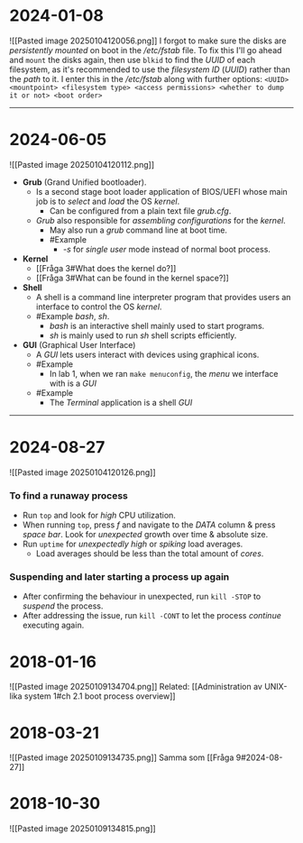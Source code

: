 # 2024-01-08
![[Pasted image 20250104120056.png]]
I forgot to make sure the disks are *persistently* *mounted* on boot in the */etc/fstab* file. To fix this I'll go ahead and ``mount`` the disks again, then use ``blkid`` to find the *UUID* of each filesystem, as it's recommended to use the *filesystem ID* (*UUID*) rather than the *path* to it. I enter this in the */etc/fstab* along with further options: ``<UUID> <mountpoint> <filesystem type> <access permissions> <whether to dump it or not> <boot order>`` 

---
# 2024-06-05
![[Pasted image 20250104120112.png]]
* **Grub** (Grand Unified bootloader).
	* Is a second stage boot loader application of BIOS/UEFI whose main job is to *select* and *load* the OS *kernel*.
		* Can be configured from a plain text file *grub.cfg*.
	* *Grub* also responsible for *assembling* *configurations* for the *kernel*.
		* May also run a *grub* command line at boot time.
		* #Example 
			* *-s* for *single user* mode instead of normal boot process.
* **Kernel** 
	* [[Fråga 3#What does the kernel do?]]
	* [[Fråga 3#What can be found in the kernel space?]]
* **Shell**
	* A shell is a command line interpreter program that provides users an interface to control the OS *kernel*.
	* #Example *bash*, *sh*. 
		* *bash* is an interactive shell mainly used to start programs.
		* *sh* is mainly used to run *sh* shell scripts efficiently.
* **GUI** (Graphical User Interface)
	* A *GUI* lets users interact with devices using graphical icons.
	* #Example 
		* In lab 1, when we ran ``make menuconfig``, the *menu* we interface with is a *GUI*
	* #Example 
		* The *Terminal* application is a shell *GUI*

---
# 2024-08-27
![[Pasted image 20250104120126.png]]
### To find a runaway process
* Run ``top`` and look for *high* CPU utilization.
* When running ``top``, press *f* and navigate to the *DATA* column & press *space bar*. Look for *unexpected* growth over time & absolute size.
* Run ``uptime`` for *unexpectedly* *high* or *spiking* load averages.
	* Load averages should be less than the total amount of *cores*.
### Suspending and later starting a process up again
* After confirming the behaviour in unexpected, run ``kill -STOP`` to *suspend* the process. 
* After addressing the issue, run ``kill -CONT`` to let the process *continue* executing again.




# 2018-01-16
![[Pasted image 20250109134704.png]]
Related: [[Administration av UNIX-lika system 1#ch 2.1 boot process overview]]
# 2018-03-21
![[Pasted image 20250109134735.png]]
Samma som [[Fråga 9#2024-08-27]]
# 2018-10-30
![[Pasted image 20250109134815.png]]
